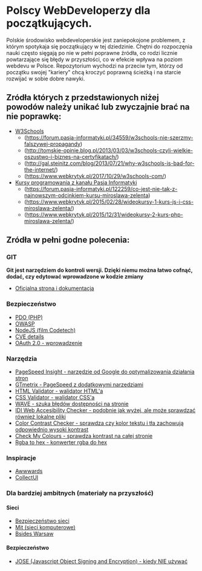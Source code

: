 # Polscy WebDeveloperzy dla początkujących.

Polskie środowisko webdeveloperskie jest zaniepokojone problemem, z którym spotykaja się początkujący w tej dziedzinie.
Chętni do rozpoczęnia nauki często sięgają po nie w pełni poprawne źródła, co rodzi licznie powtarzające się błędy w przyszłości, co w efekcie wpływa na poziom webdevu w Polsce. Repozytorium wychodzi na przeciw tym, którzy od początku swojej "kariery" chcą kroczyć poprawną ścieżką i na starcie rozwijać w sobie dobre nawyki.

## Zródła których z przedstawionych niżej powodów należy unikać lub zwyczajnie brać na nie poprawkę:

* [W3Schools](https://www.w3schools.com/)
  * (https://forum.pasja-informatyki.pl/34559/w3schools-nie-szerzmy-falszywej-propagandy)
  * (http://tomskie-opinie.blog.pl/2013/03/03/w3schools-czyli-wielkie-oszustwo-i-biznes-na-certyfikatach/)
  * (http://gal.steinitz.com/blog/2013/07/21/why-w3schools-is-bad-for-the-internet/)
  * (https://www.webkrytyk.pl/2017/10/29/w3schools-com/)
* [Kursy programowania z kanału Pasja Informatyki](https://www.youtube.com/user/MiroslawZelent)
  * (https://forum.pasja-informatyki.pl/122259/co-jest-nie-tak-z-najnowszym-odcinkiem-kursu-miroslawa-zelenta)
  * (https://www.webkrytyk.pl/2015/02/28/wideokursy-1-kurs-js-i-css-miroslawa-zelenta/)
  * (https://www.webkrytyk.pl/2015/12/31/wideokursy-2-kurs-php-miroslawa-zelenta/)

## Zródła w pełni godne polecenia:

### GIT

**Git jest narzędziem do kontroli wersji. Dzięki niemu można łatwo cofnąć, dodać, czy edytować wprowadzone w kodzie zmiany**

* [Oficjalna strona i dokumentacja](https://git-scm.com/)

### Bezpieczeństwo
* [PDO (PHP)](https://phpdelusions.net/pdo)
* [OWASP](https://www.owasp.org/index.php/Main_Page)
* [NodeJS (film Codetech)](https://www.youtube.com/watch?v=0dgmeTy7X3I)
* [CVE details](https://www.cvedetails.com/)
* [OAuth 2.0 - wprowadzenie](https://sekurak.pl/oauth-2-0-jak-dziala-jak-testowac-problemy-bezpieczenstwa/)

### Narzędzia
* [PageSpeed Insight - narzędzie od Google do optymalizowania działania stron](https://developers.google.com/speed/pagespeed/insights/?hl=pl)
* [GTmetrix - PageSpeed z dodatkowymi narzędziami](https://gtmetrix.com/)
* [HTML Validator - walidator HTML'a](https://validator.w3.org/)
* [CSS Validator - walidator CSS'a](https://jigsaw.w3.org/css-validator/)
* [WAVE - szuka błędów dostępności na stronie](https://wave.webaim.org/)
* [IDI Web Accesibility Checker - podobnie jak wyżej, ale może sprawdzać również lokalne pliki](https://achecker.ca/checker/index.php)
* [Color Contrast Checker - sprawdza czy kolor tekstu i tła zachowują odpowiednio wysoki kontrast](https://webaim.org/resources/contrastchecker/)
* [Check My Colours - sprawdza kontrast na całej stronie](http://www.checkmycolours.com/)
* [Rgba to hex - konwerter rgba do hex](https://tdekoning.github.io/rgba-converter/)

### Inspiracje

* [Awwwards](https://www.awwwards.com/)
* [CollectUI](http://collectui.com/)

### Dla bardziej ambitnych (materiały na przyszłość)

#### Sieci

* [Bezpieczeństwo sieci](https://www.youtube.com/watch?v=BZTWXl9QNK8)
* [Mit (sieci komputerowe)](https://www.youtube.com/watch?v=QOtA76ga_fY)
* [Bsides Warsaw](https://www.youtube.com/channel/UCexBIw_UJOz-H1PD9I9zkGw/videos)

#### Bezpieczeństwo

* [JOSE (Javascript Object Signing and Encryption) - kiedy NIE używać](https://paragonie.com/blog/2017/03/jwt-json-web-tokens-is-bad-standard-that-everyone-should-avoid)
